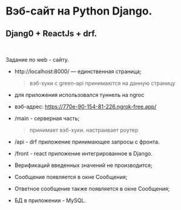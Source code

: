 # Вэб-сайт на Python Django. 
## Djang0 + ReactJs + drf.

<br>

Задание по web - сайту.
* http://localhost:8000/ — единственная страница;
    > вэб-хуки с green-api принимаются на данную страницу<br>

* для приложения использовался туннель на ngroc

* вэб-адрес: https://770e-90-154-81-226.ngrok-free.app/

* /main - серверная часть;
    > принимает вэб-хуки. настраивает роутер

* /api - drf приложение принимающее запросы с фронта.

* /front - react  приложение интегрированное в Django.

* Верификаций введенных значений не производится;

* Сообщение появляется в окне Сообщения;

* Ответное сообщение также появляется в окне Сообщения;

* БД в приложении - MySQL.
    




    



